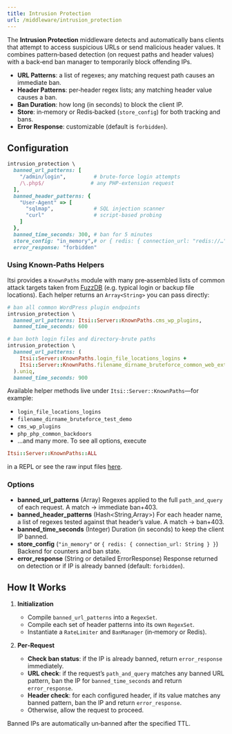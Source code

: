 ```yaml
---
title: Intrusion Protection
url: /middleware/intrusion_protection
---
```


The **Intrusion Protection** middleware detects and automatically bans clients that attempt to access suspicious URLs or send malicious header values. It combines pattern‑based detection (on request paths and header values) with a back‑end ban manager to temporarily block offending IPs.

- **URL Patterns**: a list of regexes; any matching request path causes an immediate ban.
- **Header Patterns**: per‑header regex lists; any matching header value causes a ban.
- **Ban Duration**: how long (in seconds) to block the client IP.
- **Store**: in‑memory or Redis‑backed (`store_config`) for both tracking and bans.
- **Error Response**: customizable (default is `forbidden`).

## Configuration

```ruby {filename=Itsi.rb}
intrusion_protection \
  banned_url_patterns: [
    "/admin/login",         # brute‑force login attempts
    /\.php$/               # any PHP‑extension request
  ],
  banned_header_patterns: {
    "User-Agent" => [
      "sqlmap",             # SQL injection scanner
      "curl"                # script‑based probing
    ]
  },
  banned_time_seconds: 300, # ban for 5 minutes
  store_config: "in_memory",# or { redis: { connection_url: "redis://…" } }
  error_response: "forbidden"
```

### Using Known‑Paths Helpers

Itsi provides a `KnownPaths` module with many pre‑assembled lists of common attack targets taken from [FuzzDB](https://blog.mozilla.org/security/2013/08/16/introducing-fuzzdb/) (e.g. typical login or backup file locations). Each helper returns an `Array<String>` you can pass directly:

```ruby {filename=Itsi.rb}
# ban all common WordPress plugin endpoints
intrusion_protection \
  banned_url_patterns: Itsi::Server::KnownPaths.cms_wp_plugins,
  banned_time_seconds: 600

# ban both login files and directory‑brute paths
intrusion_protection \
  banned_url_patterns: (
    Itsi::Server::KnownPaths.login_file_locations_logins +
    Itsi::Server::KnownPaths.filename_dirname_bruteforce_common_web_extensions
  ).uniq,
  banned_time_seconds: 900
```

Available helper methods live under `Itsi::Server::KnownPaths`—for example:

- `login_file_locations_logins`
- `filename_dirname_bruteforce_test_demo`
- `cms_wp_plugins`
- `php_php_common_backdoors`
- …and many more.
To see all options, execute
```ruby
Itsi::Server::KnownPaths::ALL
```
in a REPL or see the raw input files [here](https://github.com/wouterken/itsi/tree/main/gems/server/lib/itsi/server/config/known_paths).

### Options

- **banned_url_patterns** (Array<String>)
  Regexes applied to the full `path_and_query` of each request. A match → immediate ban+403.
- **banned_header_patterns** (Hash<String,Array<String>>)
  For each header name, a list of regexes tested against that header’s value. A match → ban+403.
- **banned_time_seconds** (Integer)
  Duration (in seconds) to keep the client IP banned.
- **store_config** (`"in_memory"` or `{ redis: { connection_url: String } }`)
  Backend for counters and ban state.
- **error_response** (String or detailed ErrorResponse)
  Response returned on detection or if IP is already banned (default: `forbidden`).

## How It Works

1. **Initialization**
   - Compile `banned_url_patterns` into a `RegexSet`.
   - Compile each set of header patterns into its own `RegexSet`.
   - Instantiate a `RateLimiter` and `BanManager` (in‑memory or Redis).

2. **Per‑Request**
   - **Check ban status**: if the IP is already banned, return `error_response` immediately.
   - **URL check**: if the request’s `path_and_query` matches any banned URL pattern, ban the IP for `banned_time_seconds` and return `error_response`.
   - **Header check**: for each configured header, if its value matches any banned pattern, ban the IP and return `error_response`.
   - Otherwise, allow the request to proceed.

Banned IPs are automatically un‑banned after the specified TTL.
